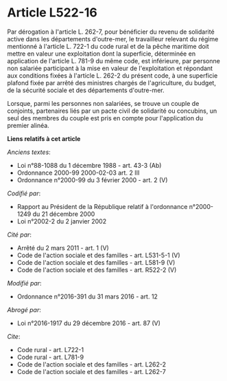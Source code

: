 # Article L522-16

Par dérogation à l'article L. 262-7, pour bénéficier du revenu de solidarité active dans les départements d'outre-mer, le
travailleur relevant du régime mentionné à l'article L. 722-1 du code rural et de la pêche maritime doit mettre en valeur une
exploitation dont la superficie, déterminée en application de l'article L. 781-9 du même code, est inférieure, par personne
non salariée participant à la mise en valeur de l'exploitation et répondant aux conditions fixées à l'article L. 262-2 du
présent code, à une superficie plafond fixée par arrêté des ministres chargés de l'agriculture, du budget, de la sécurité
sociale et des départements d'outre-mer. 

Lorsque, parmi les personnes non salariées, se trouve un couple de conjoints, partenaires liés par un pacte civil de
solidarité ou concubins, un seul des membres du couple est pris en compte pour l'application du premier alinéa.

**Liens relatifs à cet article**

_Anciens textes_:

  - Loi n°88-1088 du 1 décembre 1988 - art. 43-3 (Ab)
  - Ordonnance 2000-99 2000-02-03 art. 2 III
  - Ordonnance n°2000-99 du 3 février 2000 - art. 2 (V)

_Codifié par_:

  - Rapport au Président de la République relatif à l'ordonnance n°2000-1249 du 21 décembre 2000
  - Loi n°2002-2 du 2 janvier 2002

_Cité par_:

  - Arrêté du 2 mars 2011 - art. 1 (V)
  - Code de l'action sociale et des familles - art. L531-5-1 (V)
  - Code de l'action sociale et des familles - art. L581-9 (V)
  - Code de l'action sociale et des familles - art. R522-2 (V)

_Modifié par_:

  - Ordonnance n°2016-391 du 31 mars 2016 - art. 12

_Abrogé par_:

  - Loi n°2016-1917 du 29 décembre 2016 - art. 87 (V)

_Cite_:

  - Code rural - art. L722-1
  - Code rural - art. L781-9
  - Code de l'action sociale et des familles - art. L262-2
  - Code de l'action sociale et des familles - art. L262-7
